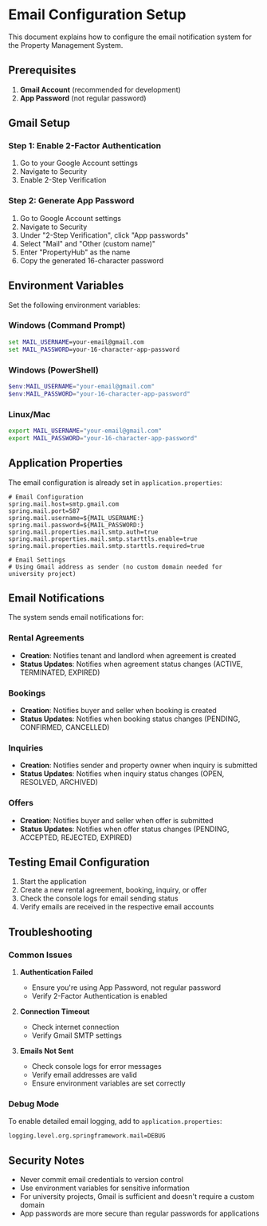 # Email Configuration Setup

This document explains how to configure the email notification system for the Property Management System.

## Prerequisites

1. **Gmail Account** (recommended for development)
2. **App Password** (not regular password)

## Gmail Setup

### Step 1: Enable 2-Factor Authentication
1. Go to your Google Account settings
2. Navigate to Security
3. Enable 2-Step Verification

### Step 2: Generate App Password
1. Go to Google Account settings
2. Navigate to Security
3. Under "2-Step Verification", click "App passwords"
4. Select "Mail" and "Other (custom name)"
5. Enter "PropertyHub" as the name
6. Copy the generated 16-character password

## Environment Variables

Set the following environment variables:

### Windows (Command Prompt)
```cmd
set MAIL_USERNAME=your-email@gmail.com
set MAIL_PASSWORD=your-16-character-app-password
```

### Windows (PowerShell)
```powershell
$env:MAIL_USERNAME="your-email@gmail.com"
$env:MAIL_PASSWORD="your-16-character-app-password"
```

### Linux/Mac
```bash
export MAIL_USERNAME="your-email@gmail.com"
export MAIL_PASSWORD="your-16-character-app-password"
```

## Application Properties

The email configuration is already set in `application.properties`:

```properties
# Email Configuration
spring.mail.host=smtp.gmail.com
spring.mail.port=587
spring.mail.username=${MAIL_USERNAME:}
spring.mail.password=${MAIL_PASSWORD:}
spring.mail.properties.mail.smtp.auth=true
spring.mail.properties.mail.smtp.starttls.enable=true
spring.mail.properties.mail.smtp.starttls.required=true

# Email Settings
# Using Gmail address as sender (no custom domain needed for university project)
```

## Email Notifications

The system sends email notifications for:

### Rental Agreements
- **Creation**: Notifies tenant and landlord when agreement is created
- **Status Updates**: Notifies when agreement status changes (ACTIVE, TERMINATED, EXPIRED)

### Bookings
- **Creation**: Notifies buyer and seller when booking is created
- **Status Updates**: Notifies when booking status changes (PENDING, CONFIRMED, CANCELLED)

### Inquiries
- **Creation**: Notifies sender and property owner when inquiry is submitted
- **Status Updates**: Notifies when inquiry status changes (OPEN, RESOLVED, ARCHIVED)

### Offers
- **Creation**: Notifies buyer and seller when offer is submitted
- **Status Updates**: Notifies when offer status changes (PENDING, ACCEPTED, REJECTED, EXPIRED)

## Testing Email Configuration

1. Start the application
2. Create a new rental agreement, booking, inquiry, or offer
3. Check the console logs for email sending status
4. Verify emails are received in the respective email accounts

## Troubleshooting

### Common Issues

1. **Authentication Failed**
   - Ensure you're using App Password, not regular password
   - Verify 2-Factor Authentication is enabled

2. **Connection Timeout**
   - Check internet connection
   - Verify Gmail SMTP settings

3. **Emails Not Sent**
   - Check console logs for error messages
   - Verify email addresses are valid
   - Ensure environment variables are set correctly

### Debug Mode

To enable detailed email logging, add to `application.properties`:

```properties
logging.level.org.springframework.mail=DEBUG
```

## Security Notes

- Never commit email credentials to version control
- Use environment variables for sensitive information
- For university projects, Gmail is sufficient and doesn't require a custom domain
- App passwords are more secure than regular passwords for applications
